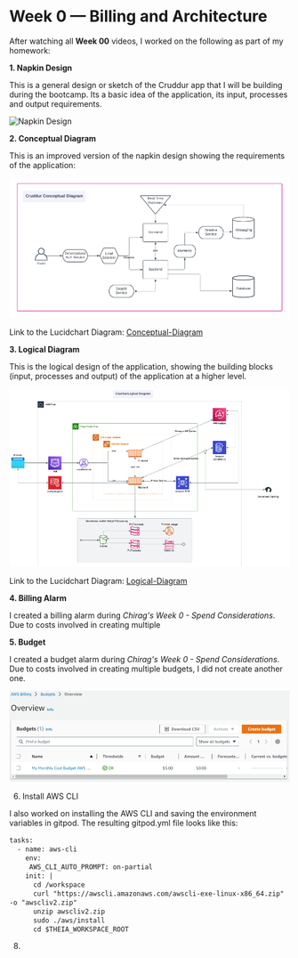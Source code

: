 # Week 0 — Billing and Architecture

After watching all **Week 00** videos, I worked on the following as part of my homework:

**1. Napkin Design**

This is a general design or sketch of the Cruddur app that I will be building during the bootcamp. Its a basic idea of the application, its input, processes and output requirements. 

![Napkin Design](/../main/assets/LogicalDiagram.png)

**2. Conceptual Diagram**


This is an improved version of the napkin design showing the requirements of the application:

![Conceptual Diagram](https://github.com/vonrashey/aws-bootcamp-cruddur-2023/blob/main/_docs/assets/Conceptual%20Diagram.png)


Link to the Lucidchart Diagram:  [Conceptual-Diagram](https://pages.github.com/)


**3. Logical Diagram**

This is the logical design of the application, showing the building blocks (input, processes and output) of the application at a higher level.

![Logical Diagram](https://github.com/vonrashey/aws-bootcamp-cruddur-2023/blob/main/_docs/assets/LogicalDiagram.png)


Link to the Lucidchart Diagram: [Logical-Diagram](https://pages.github.com/)


**4. Billing Alarm**

I created a  billing alarm during *Chirag's Week 0 - Spend Considerations*. Due to costs involved in creating multiple 


**5. Budget**

I created a  budget alarm during *Chirag's Week 0 - Spend Considerations*. Due to costs involved in creating multiple budgets, I did not create another one.

![AWS Budget](https://github.com/vonrashey/aws-bootcamp-cruddur-2023/blob/main/_docs/assets/Budget.png)


6. Install AWS CLI

I also worked on installing the AWS CLI and saving the environment variables in gitpod. The resulting gitpod.yml file looks like this:

```
tasks:
  - name: aws-cli
    env:
     AWS_CLI_AUTO_PROMPT: on-partial
    init: |
      cd /workspace
      curl "https://awscli.amazonaws.com/awscli-exe-linux-x86_64.zip" -o "awscliv2.zip"
      unzip awscliv2.zip
      sudo ./aws/install
      cd $THEIA_WORKSPACE_ROOT
```

8. 

